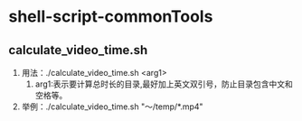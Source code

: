 # shell-script-commonTools

## calculate_video_time.sh
1. 用法：./calculate_video_time.sh  &lt;arg1&gt;
   1. arg1:表示要计算总时长的目录,最好加上英文双引号，防止目录包含中文和空格等。
2. 举例：./calculate_video_time.sh "～/temp/*.mp4"
